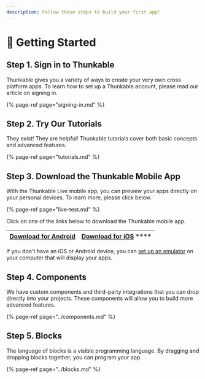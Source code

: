 ```yaml
---
description: Follow these steps to build your first app!
---
```


# 👶 Getting Started

## Step 1. Sign in to Thunkable

Thunkable gives you a variety of ways to create your very own cross platform apps. To learn how to set up a Thunkable account, please read our article on signing in.

{% page-ref page="signing-in.md" %}

## **Step 2. Try Our Tutorials**

They exist! They are helpful! Thunkable tutorials cover both basic concepts and advanced features.  

{% page-ref page="tutorials.md" %}

## **Step 3.** **Download the Thunkable Mobile App**

With the Thunkable Live mobile app, you can preview your apps directly on your personal devices. To learn more, please click below. 

{% page-ref page="live-test.md" %}

Click on one of the links below to download the Thunkable mobile app.

| [**Download for Android**](https://play.google.com/store/apps/details?id=com.thunkable.live) | [**Download for iOS**](http://appstore.com/thunkablelive)      **** |
| :---: | :---: |


If you don't have an iOS or Android device, you can [set up an emulator](../emulators.md) on your computer that will display your apps.

## Step 4. Components

We have custom components and third-party integrations that you can drop directly into your projects. These components will allow you to build more advanced features.  

{% page-ref page="../components.md" %}

## Step 5. Blocks

The language of blocks is a visible programming language. By dragging and dropping blocks together, you can program your app. 

{% page-ref page="../blocks.md" %}

 

